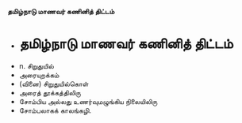 **தமிழ்நாடு மாணவர் கணினித் திட்டம்**
- # தமிழ்நாடு மாணவர் கணினித் திட்டம்
- n. சிறுதுயில்
- அரையுறக்கம்
- (வினை) சிறுதுயில்கொள்
- அரைத் தூக்கத்திலிரு
- சோம்பிய அல்லது உணர்வுமழுங்கிய நிலையிலிரு
- சோம்பலாகக் காலங்கழி.


